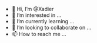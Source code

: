 - 👋 Hi, I’m @Xadier
- 👀 I’m interested in ...
- 🌱 I’m currently learning ...
- 💞️ I’m looking to collaborate on ...
- 📫 How to reach me ...

<!---
xadierg/xadierg is a ✨ special ✨ repository because its `README.md` (this file) appears on your GitHub profile.
You can click the Preview link to take a look at your changes.
--->
